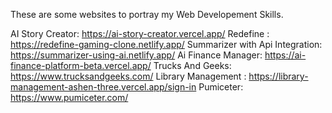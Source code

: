 These are some websites to portray my Web Developement Skills.

AI Story Creator: https://ai-story-creator.vercel.app/
Redefine : https://redefine-gaming-clone.netlify.app/
Summarizer with Api Integration: https://summarizer-using-ai.netlify.app/
Ai Finance Manager: https://ai-finance-platform-beta.vercel.app/
Trucks And Geeks: https://www.trucksandgeeks.com/
Library Management : https://library-management-ashen-three.vercel.app/sign-in
Pumiceter: https://www.pumiceter.com/
